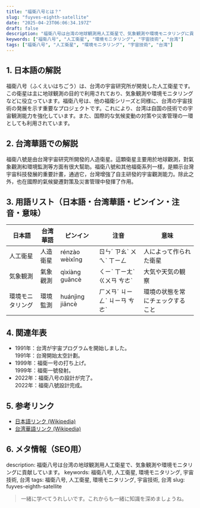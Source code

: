 ```yaml
---
title: "福衛八号とは？"
slug: "fuyves-eighth-satellite"
date: "2025-04-23T06:06:34.197Z"
draft: false
description: "福衛八号は台湾の地球観測用人工衛星で、気象観測や環境モニタリングに貢献しています。"
keywords: ["福衛八号", "人工衛星", "環境モニタリング", "宇宙技術", "台湾"]
tags: ["福衛八号", "人工衛星", "環境モニタリング", "宇宙技術", "台湾"]
---
```


## 1. 日本語の解説
福衛八号（ふくえいはちごう）は、台湾の宇宙研究所が開発した人工衛星です。この衛星は主に地球観測の目的で利用されており、気象観測や環境モニタリングなどに役立っています。福衛八号は、他の福衛シリーズと同様に、台湾の宇宙技術の発展を示す重要なプロジェクトです。これにより、台湾は自国の技術での宇宙観測能力を強化しています。また、国際的な気候変動の対策や災害管理の一環としても利用されています。

## 2. 台湾華語での解説
福衛八號是由台灣宇宙研究所開發的人造衛星。這顆衛星主要用於地球觀測，對氣象觀測和環境監測等方面有很大幫助。福衛八號和其他福衛系列一樣，是顯示台灣宇宙科技發展的重要計畫，通過它，台灣增強了自主研發的宇宙觀測能力。除此之外，也在國際的氣候變遷對策及災害管理中發揮了作用。

## 3. 用語リスト（日本語・台湾華語・ピンイン・注音・意味）
| 日本語     | 台湾華語     | ピンイン    | 注音         | 意味                       |
|-------------|--------------|-------------|--------------|----------------------------|
| 人工衛星   | 人造衛星     | rénzào wèixīng | ㄖㄣˊ ㄗㄠˋ ㄨㄟˋ ㄒㄧㄥ | 人によって作られた衛星     |
| 気象観測   | 氣象觀測     | qìxiàng guāncè | ㄑㄧˋ ㄒㄧㄤˋ ㄍㄨㄢ ㄘㄜˋ | 大気や天気の観察           |
| 環境モニタリング | 環境監測   | huánjìng jiāncè | ㄏㄨㄢˊ ㄐㄧㄥˋ ㄐㄧㄢ ㄘㄜˋ | 環境の状態を常にチェックすること |

## 4. 関連年表
- 1991年：台湾が宇宙プログラムを開始しました。  
  1991年：台灣開始太空計劃。
- 1999年：福衛一号の打ち上げ。  
  1999年：福衛一號發射。
- 2022年：福衛八号の設計が完了。  
  2022年：福衛八號設計完成。

## 5. 参考リンク
- [日本語リンク (Wikipedia)](https://ja.wikipedia.org/wiki/福衛)
- [台湾華語リンク (Wikipedia)](https://zh.wikipedia.org/wiki/福衛八號)

## 6. メタ情報（SEO用）
description: 福衛八号は台湾の地球観測用人工衛星で、気象観測や環境モニタリングに貢献しています。
keywords: 福衛八号, 人工衛星, 環境モニタリング, 宇宙技術, 台湾
tags: 福衛八号, 人工衛星, 環境モニタリング, 宇宙技術, 台湾
slug: fuyves-eighth-satellite

>一緒に学べてうれしいです。これからも一緒に知識を深めましょうね。